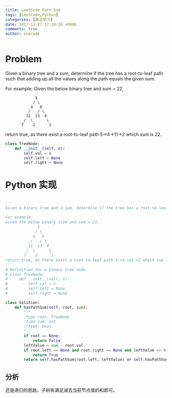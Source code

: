 ```yaml
---
title: LeetCode Path Sum
tags: [LeetCode,Python]
categories: [算法学习]
date: 2017-11-27 17:10:24 +0800
comments: true
author: onecode
---
```

# Problem

Given a binary tree and a sum, determine if the tree has a root-to-leaf path such that adding up all the values along the path equals the given sum.

For example:
Given the below binary tree and sum = 22,
 
 ```
              5
             / \
            4   8
           /   / \
          11  13  4
         /  \      \
        7    2      1
```
 
return true, as there exist a root-to-leaf path 5->4->11->2 which sum is 22.

```python
class TreeNode:
    def __init__(self, x):
        self.val = x
        self.left = None
        self.right = None
```

<!--break-->

# Python 实现

``` python

'''
Given a binary tree and a sum, determine if the tree has a root-to-leaf path such that adding up all the values along the path equals the given sum.

For example:
Given the below binary tree and sum = 22,
              5
             / \
            4   8
           /   / \
          11  13  4
         /  \      \
        7    2      1
return true, as there exist a root-to-leaf path 5->4->11->2 which sum is 22.
'''
# Definition for a binary tree node.
# class TreeNode:
#     def __init__(self, x):
#         self.val = x
#         self.left = None
#         self.right = None

class Solution:
    def hasPathSum(self, root, sum):
        """
        :type root: TreeNode
        :type sum: int
        :rtype: bool
        """
        if root == None:
            return False
        leftValue = sum - root.val
        if root.left == None and root.right == None and leftValue == 0:
            return True
        return self.hasPathSum(root.left, leftValue) or self.hasPathSum(root.right, leftValue)


```

## 分析

还是递归的思路。子树有满足减去当前节点值的和即可。
